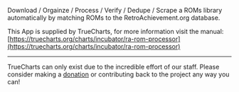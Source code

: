 Download / Orgainze / Process / Verify / Dedupe / Scrape a ROMs library automatically by matching ROMs to the RetroAchievement.org database.

This App is supplied by TrueCharts, for more information visit the manual: [https://truecharts.org/charts/incubator/ra-rom-processor](https://truecharts.org/charts/incubator/ra-rom-processor)

---

TrueCharts can only exist due to the incredible effort of our staff.
Please consider making a [donation](https://truecharts.org/about/sponsor) or contributing back to the project any way you can!
